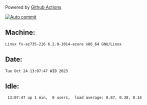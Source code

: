 Powered by [Github Actions](https://github.com/features/actions)

[![Auto commit](https://github.com/hiage/workstation/workflows/Auto%20commit/badge.svg)](https://github.com/hiage/workstation/actions?query=workflow%3A%22Auto+commit%22)

## Machine:
```
Linux fv-az735-216 6.2.0-1014-azure x86_64 GNU/Linux
```
## Date:
```
Tue Oct 24 13:07:47 WIB 2023
```
## Idle:
```
 13:07:47 up 1 min,  0 users,  load average: 0.87, 0.38, 0.14
```
